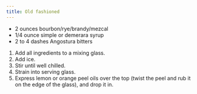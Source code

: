 ```yaml
---
title: Old fashioned
---
```


- 2 ounces bourbon/rye/brandy/mezcal
- 1/4 ounce simple or demerara syrup
- 2 to 4 dashes Angostura bitters

1. Add all ingredients to a mixing glass.
1. Add ice.
1. Stir until well chilled.
1. Strain into serving glass.
1. Express lemon or orange peel oils over the top (twist the peel and rub it on the edge of the glass), and drop it in.
